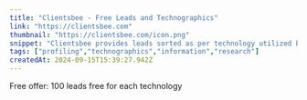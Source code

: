 ```yaml
---
title: "Clientsbee - Free Leads and Technographics"
link: "https://clientsbee.com"
thumbnail: "https://clientsbee.com/icon.png"
snippet: "Clientsbee provides leads sorted as per technology utilized by websites."
tags: ["profiling","technographics","information","research"]
createdAt: 2024-09-15T15:39:27.942Z
---
```

Free offer: 100 leads free for each technology
